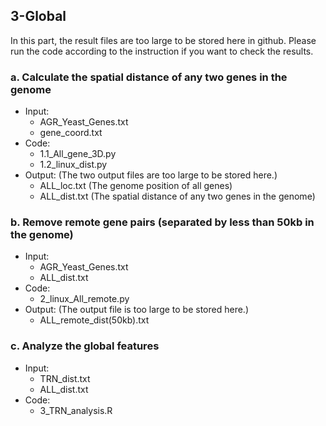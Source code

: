 ## 3-Global
In this part, the result files are too large to be stored here in github. Please run the code according to the instruction if you want to check the results. 

### a. Calculate the spatial distance of any two genes in the genome
* Input:
  * AGR_Yeast_Genes.txt
  * gene_coord.txt
* Code:
  * 1.1_All_gene_3D.py
  * 1.2_linux_dist.py
* Output: (The two output files are too large to be stored here.)
  * ALL_loc.txt (The genome position of all genes)
  * ALL_dist.txt (The spatial distance of any two genes in the genome)

### b. Remove remote gene pairs (separated by less than 50kb in the genome)
* Input:
  * AGR_Yeast_Genes.txt
  * ALL_dist.txt
* Code:
  * 2_linux_All_remote.py
* Output: (The output file is too large to be stored here.)
  * ALL_remote_dist(50kb).txt

### c. Analyze the global features
* Input:
  * TRN_dist.txt
  * ALL_dist.txt
* Code:
  * 3_TRN_analysis.R

